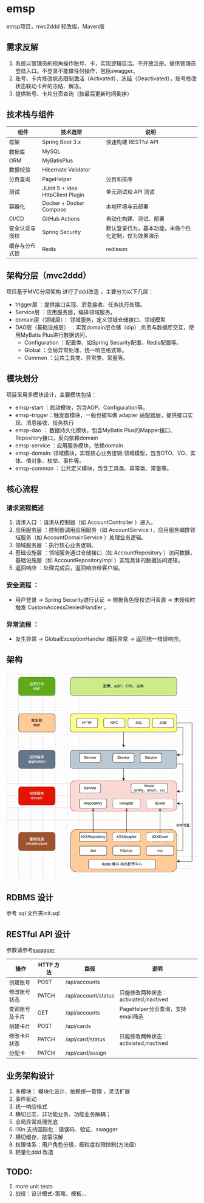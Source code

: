 emsp
=============================

emsp项目，mvc2ddd 轻改版，Maven版

## 需求反解

1. 系统以管理员的视角操作账号、卡，实现逻辑自洽。不开放注册。提供管理员登陆入口。不登录不能做任何操作，包括swagger。
2. 账号、卡片修改状态限制激活（Activated）、冻结（Deactivated），账号修改状态联动卡片的冻结、解冻。
3. 提供账号、卡片分页查询（按最后更新时间倒序）

## 技术栈与组件

| 组件      | 技术选型                             | 说明                         |
|---------|----------------------------------|----------------------------|
| 框架      | Spring Boot 3.x                  | 快速构建 RESTful API           |
| 数据库     | MySQL                            |                            |
| ORM     | MyBatisPlus                      |                            |
| 数据校验    | Hibernate Validator              |                            |
| 分页查询    | PageHelper                       | 分页和排序                      |
| 测试      | JUnit 5 + Idea HttpClient Plugin | 单元测试和 API 测试               |
| 容器化     | Docker + Docker Compose          | 本地环境与云部署                   |
| CI/CD   | GitHub Actions                   | 自动化构建、测试、部署                |
| 安全认证与授权 | Spring Security                  | 默认登录行为，基本功能，未做个性化定制，仅为效果演示 |
| 缓存与分布式锁 | Redis                            | redisson                   |

## 架构分层（mvc2ddd）

项目基于MVC分层架构 进行了ddd改造 ，主要分为以下几层：

- trigger层 ：提供接口实现、消息接收、任务执行处理。
- Service层 ：应用服务层，编排领域服务。
- domain层（领域层）： 领域服务，定义领域仓储接口、领域模型
- DAO层（基础设施层） ：实现domain层仓储（dip）,负责与数据库交互，使用MyBatis Plus进行数据访问，
    - Configuration ：配置类，如Spring Security配置、Redis配置等。
    - Global ：全局异常处理、统一响应格式等。
    - Common ：公共工具类、异常类、常量等。

## 模块划分

项目采用多模块设计，主要模块包括：

- emsp-start ：启动模块，包含AOP、Configuration等。
- emsp-trigger：触发器模块，一般也被叫做 adapter 适配器层，提供接口实现、消息接收、任务执行
- emsp-dao ： 数据持久化模块，包含MyBatis Plus的Mapper接口、Repository接口，反向依赖domain
- emsp-service ：应用服务模块，依赖domain
- emsp-domain:  领域模块，实现核心业务逻辑;领域模型，包含DTO、VO、实体、值对象、枚举、事件等。
- emsp-common ：公共定义模块，包含工具类、异常类、常量等。

## 核心流程

### 请求流程概述

1. 请求入口 ：请求从控制器（如 AccountController ）进入。
2. 应用服务层 ：控制器调用应用服务（如 AccountService ），应用服务编排领域服务（如 AccountDomainService ）处理业务逻辑。
3. 领域服务层 ：执行核心业务逻辑。
4. 基础设施层 ：领域服务通过仓储接口（如 AccountRepository ）访问数据，基础设施层（如 AccountRepositoryImpl ）实现具体的数据访问逻辑。
5. 返回响应 ：处理完成后，返回响应给客户端。

### 安全流程 ：

- 用户登录 → Spring Security进行认证 → 根据角色授权访问资源 → 未授权时触发 CustomAccessDeniedHandler 。

### 异常流程 ：

- 发生异常 → GlobalExceptionHandler 捕获异常 → 返回统一错误响应。

## 架构

![架构](docs/images/ddd.png)

## RDBMS 设计

参考 sql 文件夹init.sql

## RESTful API 设计

参数请参考[swagger](http://101.201.46.166:8080/swagger-ui/index.html#/)

| 操作      | HTTP 方法 | 路径                  | 说明                            |
|---------|---------|---------------------|-------------------------------|
| 创建账号    | POST    | /api/accounts       |                               |
| 修改账号状态  | PATCH   | /api/account/status | 只能修改两种状态：activiated,inactived |
| 查询账号及卡片 | GET     | /api/accounts       | PageHelper分页查询，支持email筛选      |
| 创建卡片    | POST    | /api/cards          |                               |
| 修改卡片状态  | PATCH   | /api/card/status    | 只能修改两种状态：activiated,inactived |
| 分配卡     | PATCH   | /api/card/assign    |                               |

## 业务架构设计

1. 多模块： 模块化设计、依赖统一管理 ，灵活扩展
2. 事件驱动
3. 统一响应格式
4. 横切日志，非功能业务、功能业务解耦；
5. 全局异常处理兜底
6. i18n 支持国际化：错误码、验证、swagger
7. 横切缓存，按需注解
8. 权限体系：用户角色分级，细粒度权限控制(方法级)
9. 轻量化ddd 改造

## TODO:

1. more unit tests
2. 战役：设计模式-策略，模板...
